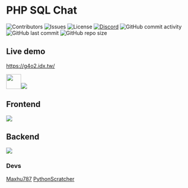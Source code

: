 # PHP SQL Chat

![Contributors](https://img.shields.io/github/contributors/g4o2-chat/PHP-SQL-Chat?color=blue) 
![Issues](https://img.shields.io/github/issues/g4o2-chat/PHP-SQL-Chat?color=blue) 
![License](https://img.shields.io/github/license/g4o2-chat/PHP-SQL-Chat?color=blue) 
[![Discord](https://img.shields.io/discord/936428193521487953?color=5865F2&label=Discord%20server&logo=Discord&logoColor=blue)](https://discord.com/invite/UxNjRrT6RY)
![GitHub commit activity](https://img.shields.io/github/commit-activity/w/g4o2-chat/PHP-SQL-Chat?label=Commits&color=red) 
![GitHub last commit](https://img.shields.io/github/last-commit/g4o2-chat/PHP-SQL-Chat?color=red) 
![GitHub repo size](https://img.shields.io/github/repo-size/g4o2-chat/PHP-SQL-Chat) 

## Live demo
<a href="https://g4o2.idx.tw/">https://g4o2.idx.tw/</a>

<img height="40px" src="https://www.php.net/images/logos/new-php-logo.svg"><img  src="https://www.mysql.com/common/logos/powered-by-mysql-88x31-wob.png">
## Frontend
<a align="center" href="https://github.com/php-sql-chat/PHP-SQL-Chat">
  <img src="https://github-readme-stats.vercel.app/api/pin/?username=php-sql-chat&repo=PHP-SQL-Chat&theme=react&bg_color=0D1117"/>
</a>

## Backend
<a align="center" href="https://github.com/php-sql-chat/g4o2-api">
  <img src="https://github-readme-stats.vercel.app/api/pin/?username=php-sql-chat&repo=g4o2-api&theme=react&bg_color=0D1117"/>
</a>

### Devs
<a href="https://github.com/Maxhu787">Maxhu787</a>
<a href="https://github.com/PythonScratcher">PythonScratcher</a><br/>
